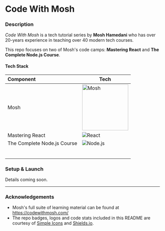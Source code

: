 # Code With Mosh

### Description

*Code With Mosh* is a tech tutorial series by **Mosh Hamedani** who has over 20-years experience in teaching over 40 
modern tech courses.

This repo focuses on two of Mosh's code camps: **Mastering React** and **The Complete Node.js Course**.


#### Tech Stack

| Component                   | Tech                                                         |
| :-------------------------- | ------------------------------------------------------------ |
| Mosh                        | <img src="https://yt3.ggpht.com/tBEPr-zTNXEeae7VZKSZYfiy6azzs9OHowq5ZvogJeHoVtKtEw2PXSwzMBKVR7W0MI7gyND8=s900-c-k-c0x00ffffff-no-rj" alt="Mosh" width="150"/> |
| Mastering React             | ![React](https://img.shields.io/badge/react%2016-%2320232a.svg?style=for-the-badge&logo=react&logoColor=%2361DAFB) |
| The Complete Node.js Course | ![Node.js](https://img.shields.io/badge/node.js%20-%2320232a.svg?style=for-the-badge&logo=Node.js&logoColor=%#339933) |
|                             |                                                              |
|                             |                                                              |
|                             |                                                              |
|                             |                                                              |
|                             |                                                              |
|                             |                                                              |


### Setup & Launch

Details coming soon.


-----

### Acknowledgements
- Mosh's full suite of learning material can be found at https://codewithmosh.com/
- The repo badges, logos and code stats included in this README are courtesy of [Simple Icons](https://simpleicons.org/) and [Shields.io](https://shields.io/).



